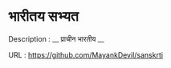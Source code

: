 
# भारीतय सभ्यत 

Description : __ प्राचीन भारतीय __

URL : https://github.com/MayankDevil/sanskrti
